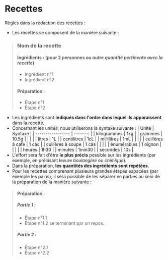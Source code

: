 # Recettes

Règles dans la rédaction des recettes :
* Les recettes se composent de la manière suivante :
> ### Nom de la recette
> #### Ingrédients : (pour 2 personnes *ou autre quantité pertinente avec la recette*)
> * Ingrédient n°1
> * Ingrédient n°2
> 
> #### Préparation :
> * Étape n°1
> * Étape n°2
* Les ingrédients sont **indiqués dans l'ordre dans lequel ils apparaissent** dans la recette.
* Concernant les unités, nous utiliserons la syntaxe suivante :
	| Unité             | Syntaxe  |
	| ----------------- | -------: |
	| kilogrammes       | 1kg      |
	| grammes           | 10.5g    |
	|                   |          |
	| litres            | 1L       |
	| centilitres       | 1cL      |
	| millilitres       | 1mL      |
	|                   |          |
	| cuillères à café  | 1 càc    |
	| cuillères à soupe | 1 càs    |
	|                   |          |
	| énumérables       | 1 oignon |
	|                   |          |
	| heures            | 1h30     |
	| minutes           | 1min30   |
	| secondes          | 10s      |
* L'effort sera fait d'être **le plus précis** possible sur les ingrédients (par exemple, en précisant levure *boulangère* ou *chimique*).
* Dans la préparation, **les quantités des ingrédients sont répétées**.
* Pour les recettes comprenant plusieurs grandes étapes espacées (par exemple les pains), il sera possible de les séparer en parties au sein de la préparation de la manière suivante :
> #### Préparation :
> ##### Partie 1 :
> * Étape n°1.1
> * Étape n°1.2 se terminant par un repos.
> ##### Partie 2 :
> * Étape n°2.1
> * Étape n°2.2
